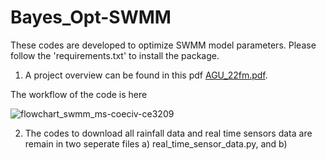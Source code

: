 # Bayes_Opt-SWMM
These codes are developed to optimize SWMM model parameters. Please follow the 'requirements.txt' to install the package. 


1) A project overview can be found in this pdf
[AGU_22fm.pdf](https://github.com/Ahad-Hasan-Tanim10/Bayes_opt-SWMM/files/10827269/AGU_22fm.pdf).

The workflow of the code is here

![flowchart_swmm_ms-coeciv-ce3209](https://user-images.githubusercontent.com/60007005/221760313-1dfdb73d-37ca-4476-a662-c6b99729fd6d.jpg)

2) The codes to download all rainfall data and real time sensors data are remain in two seperate files a) real_time_sensor_data.py, and b)

